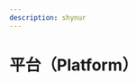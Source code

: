 ```yaml
---
description: shynur
---
```


# 平台（Platform）


<!-- Local Variables: -->
<!-- coding: utf-8-unix -->
<!-- End: -->

